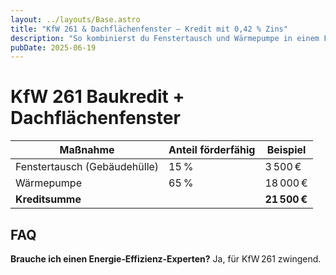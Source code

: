```yaml
---
layout: ../layouts/Base.astro
title: "KfW 261 & Dachflächenfenster – Kredit mit 0,42 % Zins"
description: "So kombinierst du Fenster­tausch und Wärmepumpe in einem Förderantrag."
pubDate: 2025‑06‑19
---
```


# KfW 261 Baukredit + Dachflächenfenster

| Maßnahme | Anteil förderfähig | Beispiel |
|---|---|---|
| Fenstertausch (Gebäudehülle) | 15 % | 3 500 € |
| Wärmepumpe | 65 % | 18 000 € |
| **Kreditsumme** | | **21 500 €** |

## FAQ  
**Brauche ich einen Energie‑Effizienz‑Experten?** Ja, für KfW 261 zwingend.
